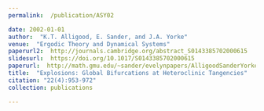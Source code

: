 ```yaml
---
permalink:  /publication/ASY02

date: 2002-01-01
author:  "K.T. Alligood, E. Sander, and J.A. Yorke"
venue:  "Ergodic Theory and Dynamical Systems"
paperurl2:  http://journals.cambridge.org/abstract_S0143385702000615
slidesurl:  https://doi.org/10.1017/S0143385702000615
paperurl:  http://math.gmu.edu/~sander/evelynpapers/AlligoodSanderYorkeETDS02.pdf
title:  "Explosions: Global Bifurcations at Heteroclinic Tangencies"
citation: "22(4):953-972"
collection: publications

---
```

